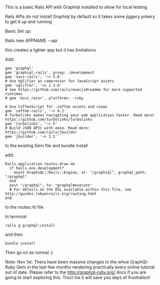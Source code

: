 This is a basic Rails API with Graphiql installed to allow for local testing

Rails APIs do not install Graphiql by default so it takes some jiggery pokery to get it up and running

Basic Set up:

Rails new APPNAME --api

this creates a lighter app but it has limitations

Add:


```
gem 'graphql'
gem 'graphiql-rails', group: :development
gem 'sass-rails', '~> 5.0'
# Use Uglifier as compressor for JavaScript assets
gem 'uglifier', '>= 1.3.0'
# See https://github.com/rails/execjs#readme for more supported runtimes
# gem 'mini_racer', platforms: :ruby

# Use CoffeeScript for .coffee assets and views
gem 'coffee-rails', '~> 4.2'
# Turbolinks makes navigating your web application faster. Read more: https://github.com/turbolinks/turbolinks
gem 'turbolinks', '~> 5'
# Build JSON APIs with ease. Read more: https://github.com/rails/jbuilder
gem 'jbuilder', '~> 2.5'`
```

to the existing Gem file and bundle install


add:
```
Rails.application.routes.draw do
  if Rails.env.development?
    mount GraphiQL::Rails::Engine, at: "/graphiql", graphql_path: "/graphql"
  end
  post "/graphql", to: "graphql#execute"
  # For details on the DSL available within this file, see http://guides.rubyonrails.org/routing.html
end
```

to the routes.rb file

In terminal:

```
rails g graphql:install
```

and then 
```
bundle install
```


Then go on as normal :) 

Note:
Nov 1st: There have been massive changes to the whoe GraphQl-Ruby Gem in the last few months rendering practically every online tutorial out of date. Please refer to the http://graphql-ruby.org/ docs if you are going to start exploring this. Truct me it will save you days of frustration!


